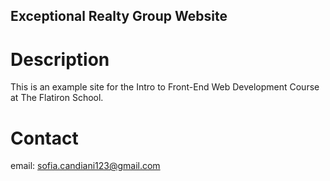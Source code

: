 Exceptional Realty Group Website
---

# Description

This is an example site for the Intro to Front-End Web Development Course at The Flatiron School.

# Contact

email: sofia.candiani123@gmail.com
